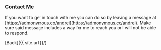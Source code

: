 ### Contact Me

If you want to get in touch with me you can do so by leaving a message at [https://admonymous.co/andrei](https://admonymous.co/andrei). Make sure said message includes a way for me to reach you or I will not be able to respond.  

[Back]({{ site.url }}/)